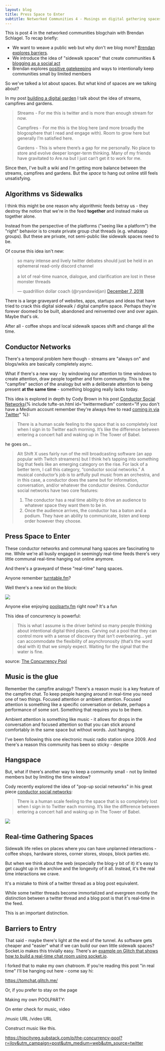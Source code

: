 ```yaml
---
layout: blog
title: Press Space to Enter
subtitle: Networked Communities 4 - Musings on digital gathering spaces
---
```


This is post 4 in the networked communities blogchain with Brendan Schlagel. To recap briefly:

- We want to weave a public web but why don't we blog more? [Brendan explores barriers](https://www.brendanschlagel.com/2019/09/01/weaving-a-public-web-or-why-dont-i-blog-more/).
- We introduce the idea of "sidewalk spaces" that create communities & [blogging as a social act](https://tomcritchlow.com/2019/09/04/networked-communities-2/)
- Brendan explores [positive gatekeeping](https://www.brendanschlagel.com/2019/09/10/sidewalk-spaces-and-positive-gatekeeping/) and ways to intentionally keep communities small by limited members

So we've talked a lot about spaces. But what kind of spaces are we talking about?

In my post [building a digital garden](https://tomcritchlow.com/2019/02/17/building-digital-garden/) I talk about the idea of streams, campfires and gardens.

>Streams - For me this is twitter and is more than enough stream for now.
>
>Campfires - For me this is the blog here (and more broadly the blogosphere that I read and engage with). Room to grow here but generally I’m satisfied here.
>
>Gardens - This is where there’s a gap for me personally. No place to store and evolve deeper longer-term thinking. Many of my friends have gravitated to Are.na but I just can’t get it to work for me.

Since then, I've built a wiki and I'm getting more balance between the streams, campfires and gardens. But the *space* to hang out online still feels unsatisfying.

## Algorithms vs Sidewalks

I think this might be one reason why algorithmic feeds betray us - they destroy the notion that we're in the feed **together** and instead make us together alone.

Instead from the perspective of the platforms ("seeing like a platform") the "right" behavior is to create private group chat threads (e.g. whatsapp groups). But these are private, not semi-public like sidewalk spaces need to be.

Of course this idea isn't new:

<blockquote class="twitter-tweet"><p lang="en" dir="ltr">so many intense and lively twitter debates should just be held in an ephemeral read-only discord channel<br><br>a lot of real-time nuance, dialogue, and clarification are lost in these monster threads</p>&mdash; quadrillion dollar coach (@ryandawidjan) <a href="https://twitter.com/ryandawidjan/status/1071177930175406080?ref_src=twsrc%5Etfw">December 7, 2018</a></blockquote> <script async src="https://platform.twitter.com/widgets.js" charset="utf-8"></script>

There is a large graveyard of websites, apps, startups and ideas that have tried to crack this digital sidewalk / digital campfire space. Perhaps they're forever doomed to be built, abandoned and reinvented over and over again. Maybe that's ok.

After all - coffee shops and local sidewalk spaces shift and change all the time.

## Conductor Networks

There's a temporal problem here though - streams are "always on" and blogs/wikis are basically completely async.

What if there's a new way - by windowing our attention to time windows to create attention, draw people together and form community. This is the "campfire" section of the analogy but with a deliberate attention to being present **at the same time** - something blogging really lacks today.

This idea is explored in depth by Cody Brown in his post [Conductor Social Networks](https://medium.com/@CodyBrown/conductor-social-networks-8ede9f13f24d){% include tufte-sn.html id="twittermedium" content="If you don't have a Medium account remember they're always free to read <a href='https://twitter.com/tomcritchlow/status/1183787889911615488'>coming in via Twitter</a>" %}:

> There is a human scale feeling to the space that is so completely lost when I sign in to Twitter each morning. It’s like the difference between entering a concert hall and waking up in The Tower of Babel.

he goes on...

>Alt Shift X uses fairly run of the mill broadcasting software (an app popular with Twitch streamers) but I think he’s tapping into something big that feels like an emerging category on the rise. For lack of a better term, I call this category, “conductor social networks.” A musical conductor’s job is to artfully pull music from an orchestra, and in this case, a conductor does the same but for information, conversation, and/or whatever the conductor desires.
>Conductor social networks have two core features:
>1. The conductor has a real time ability to drive an audience to whatever space they want them to be in.
>2. Once the audience arrives, the conductor has a baton and a podium. They have an ability to communicate, listen and keep order however they choose.

## Press Space to Enter

These conductor networks and communal hang spaces are fascinating to me. While we're all busily engaged in seemingly real-time feeds there's very little communal real-time hanging out online anymore.

And there's a graveyard of these "real-time" hang spaces.

Anyone remember [turntable.fm](https://www.theverge.com/2011/06/28/night-diplo-destroyed-turntable-fm)?

Well there's a new kid on the block: 

![](/images/poolsidefm.png)

Anyone else enjoying [poolparty.fm](https://poolside.fm/) right now? It's a fun 

This idea of concurrency is powerful:

>This is what I assume is the driver behind so many people thinking about intentional digital third places. Carving out a pool that they can control more with a sense of discovery that isn’t overbearing… yet can accommodate the flexibility of asynchronosity (that’s the word deal with it) that we simply expect. Waiting for the signal that the water is fine.

source: [The Concurrency Pool](https://hipcityreg.substack.com/p/the-concurrency-pool?r=ilov&utm_campaign=post&utm_medium=web&utm_source=twitter)


## Music is the glue

Remember the campfire analogy? There's a reason music is a key feature of the campfire chat. To keep people hanging around in real-time you need one of two things. Focused attention or ambient attention. Focused attention is something like a specific conversation or debate, perhaps a performance of some sort. Something that requires you to be there.

Ambient attention is something like music - it allows for drops in the conversation and focused attention so that you can stick around comfortably in the same space but without words. Just hanging.

I've been following this one electronic music radio station since 2009. And there's a reason this community has been so sticky - despite 

## Hangspace

But, what if there's another way to keep a community small - not by limited members but by limiting the time window?

Cody recently explored the idea of "pop-up social networks" in his great piece [conductor social networks](https://medium.com/@CodyBrown/conductor-social-networks-8ede9f13f24d):

> There is a human scale feeling to the space that is so completely lost when I sign in to Twitter each morning. It’s like the difference between entering a concert hall and waking up in The Tower of Babel.



![](/images/poolparty.png)

## Real-time Gathering Spaces

Sidewalk life relies on places where you can have unplanned interactions - coffee shops, hardware stores, corner stores, stoops, block parties etc.

But when we think about the web (especially the blog-y bit of it) it's easy to get caught up in the archive and the longevity of it all. Instead, it's the real time interactions we crave.

It's a mistake to think of a twitter thread as a blog post equivalent.

While some twitter threads become immortalized and evergreen mostly the distinction between a twitter thread and a blog post is that it's real-time in the feed.

This is an important distinction.







## Barriers to Entry

That said - maybe there's light at the end of the tunnel. As software gets cheaper and "easier" what if we can build our own little sidewalk spaces? Socket.io makes this trivially easy. There's an [example on Glitch that shows how to build a real-time chat room using socket.io](https://glitch.com/~socketio-chat).

I forked that to make my own chatroom. If you're reading this post "in real time" I'll be hanging out here - come say hi:

<https://tomchat.glitch.me/>

Or, if you prefer to stay on the page

Making my own POOLPARTY:

On enter check for music, video

/music URL
/video URL

Construct music like this.




https://hipcityreg.substack.com/p/the-concurrency-pool?r=ilov&utm_campaign=post&utm_medium=web&utm_source=twitter